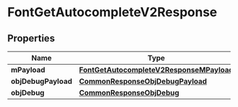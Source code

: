 

# FontGetAutocompleteV2Response

## Properties

Name | Type | Description | Notes
------------ | ------------- | ------------- | -------------
**mPayload** | [**FontGetAutocompleteV2ResponseMPayload**](FontGetAutocompleteV2ResponseMPayload.md) |  | 
**objDebugPayload** | [**CommonResponseObjDebugPayload**](CommonResponseObjDebugPayload.md) |  |  [optional]
**objDebug** | [**CommonResponseObjDebug**](CommonResponseObjDebug.md) |  |  [optional]




